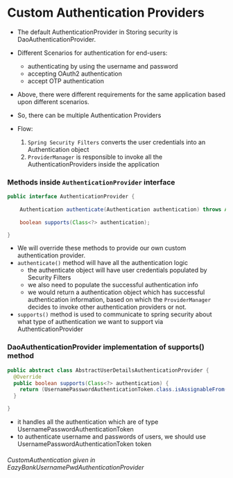 # Custom Authentication Providers

- The default AuthenticationProvider in Storing security is DaoAuthenticationProvider.

- Different Scenarios for authentication for end-users:
  - authenticating by using the username and password
  - accepting OAuth2 authentication
  - accept OTP authentication
- Above, there were different requirements for the same application based upon different 
  scenarios.
- So, there can be multiple Authentication Providers
- Flow:
  1. `Spring Security Filters` converts the user credentials
  into an Authentication object
  2. `ProviderManager` is responsible to invoke all the AuthenticationProviders inside the application

### Methods inside `AuthenticationProvider` interface

```java
public interface AuthenticationProvider {
	
    Authentication authenticate(Authentication authentication) throws AuthenticationException;	
	
    boolean supports(Class<?> authentication);

}
```
- We will override these methods to provide our own custom authentication provider.
- `authenticate()` method will have all the authentication logic
  - the authenticate object will have user credentials populated by Security Filters
  - we also need to populate the successful authentication info
  - we would return a authentication object which has successful authentication information, 
  based on which the `ProviderManager` decides to invoke other authentication providers or not.
- `supports()` method is used to communicate to spring security about what type of authentication
we want to support via AuthenticationProvider

### DaoAuthenticationProvider implementation of supports() method
```java
public abstract class AbstractUserDetailsAuthenticationProvider {
  @Override
  public boolean supports(Class<?> authentication) {
    return (UsernamePasswordAuthenticationToken.class.isAssignableFrom(authentication));
  }

}
```
- it handles all the authentication which are of type UsernamePasswordAuthenticationToken
- to authenticate username and passwords of users, we should use UsernamePasswordAuthenticationToken token


###### CustomAuthentication given in EazyBankUsernamePwdAuthenticationProvider

[//]: # (give link to that class later)
